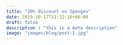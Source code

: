 ```yaml
---
title: "20% discount on Sponges"
date: 2019-10-17T11:22:16+06:00
draft: false
description : "this is a meta description"
image: "images/blog/post-1.jpg"
---
```

